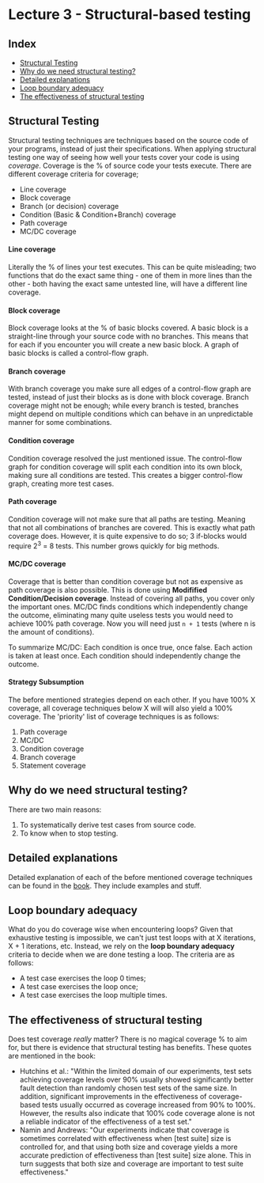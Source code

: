 # Lecture 3 - Structural-based testing

## Index
- [Structural Testing](#structural-testing)
- [Why do we need structural testing?](#why-do-we-need-structural-testing)
- [Detailed explanations](#detailed-explanations)
- [Loop boundary adequacy](#loop-boundary-adequacy)
- [The effectiveness of structural testing](#the-effectiveness-of-structural-testing)

## Structural Testing
Structural testing techniques are techniques based on the source code of your programs, instead of just their
specifications. When applying structural testing one way of seeing how well your tests cover your code is using *coverage*.
Coverage is the % of source code your tests execute. There are different coverage criteria for coverage;
- Line coverage
- Block coverage
- Branch (or decision) coverage
- Condition (Basic & Condition+Branch) coverage
- Path coverage
- MC/DC coverage

#### Line coverage
Literally the % of lines your test executes. This can be quite misleading; two functions that do the exact same thing -
one of them in more lines than the other - both having the exact same untested line, will have a different line coverage.

#### Block coverage
Block coverage looks at the % of basic blocks covered. A basic block is a straight-line through your source code with no
branches. This means that for each if you encounter you will create a new basic block. A graph of basic blocks is called
a control-flow graph.

#### Branch coverage
With branch coverage you make sure all edges of a control-flow graph are tested, instead of just their blocks as is
done with block coverage. Branch coverage might not be enough; while every branch is tested, branches might depend on
multiple conditions which can behave in an unpredictable manner for some combinations.

#### Condition coverage
Condition coverage resolved the just mentioned issue. The control-flow graph for condition coverage will split each
condition into its own block, making sure all conditions are tested. This creates a bigger control-flow graph, creating
more test cases.

#### Path coverage
Condition coverage will not make sure that all paths are testing. Meaning that not all combinations of branches are
covered. This is exactly what path coverage does. However, it is quite expensive to do so; 3 if-blocks would require
2<sup>3</sup> = 8 tests. This number grows quickly for big methods.

#### MC/DC coverage
Coverage that is better than condition coverage but not as expensive as path coverage is also possible. This is done
using **Modifified Condition/Decision coverage**. Instead of covering all paths, you cover only the important ones.
MC/DC finds conditions which independently change the outcome, eliminating many quite useless tests you would need to
achieve 100% path coverage. Now you will need just `n + 1` tests (where n is the amount of conditions).

To summarize MC/DC: Each condition is once true, once false. Each action is taken at least once. Each condition should independently change
the outcome.

#### Strategy Subsumption
The before mentioned strategies depend on each other. If you have 100% X coverage, all coverage techniques below X will
will also yield a 100% coverage. The 'priority' list of coverage techniques is as follows:
1. Path coverage
2. MC/DC
3. Condition coverage
4. Branch coverage
5. Statement coverage

## Why do we need structural testing?
There are two main reasons:
1. To systematically derive test cases from source code.
2. To know when to stop testing.

## Detailed explanations
Detailed explanation of each of the before mentioned coverage techniques can be found in the
[book](https://sttp.site/chapters/testing-techniques/structural-testing.html). They include examples and stuff.

## Loop boundary adequacy
What do you do coverage wise when encountering loops? Given that exhaustive testing is impossible, we can't just test
loops with at X iterations, X + 1 iterations, etc. Instead, we rely on the **loop boundary adequacy** criteria to decide
when we are done testing a loop. The criteria are as follows:
- A test case exercises the loop 0 times;
- A test case exercises the loop once;
- A test case exercises the loop multiple times.

## The effectiveness of structural testing
Does test coverage *really* matter? There is no magical coverage % to aim for, but there is evidence that structural
testing has benefits. These quotes are mentioned in the book:
- Hutchins et al.: "Within the limited domain of our experiments, test sets achieving coverage levels over 90% usually
showed significantly better fault detection than randomly chosen test sets of the same size. In addition, significant
improvements in the effectiveness of coverage-based tests usually occurred as coverage increased from 90% to 100%.
However, the results also indicate that 100% code coverage alone is not a reliable indicator of the effectiveness of a
test set."
- Namin and Andrews: "Our experiments indicate that coverage is sometimes correlated with effectiveness when [test suite]
size is controlled for, and that using both size and coverage yields a more accurate prediction of effectiveness than
[test suite] size alone. This in turn suggests that both size and coverage are important to test suite effectiveness."
